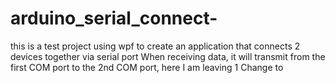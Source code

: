 # arduino_serial_connect-
this is a test project using wpf to create an application that connects 2 devices together via serial port
When receiving data, it will transmit from the first COM port to the 2nd COM port, here I am leaving 1
Change to 
